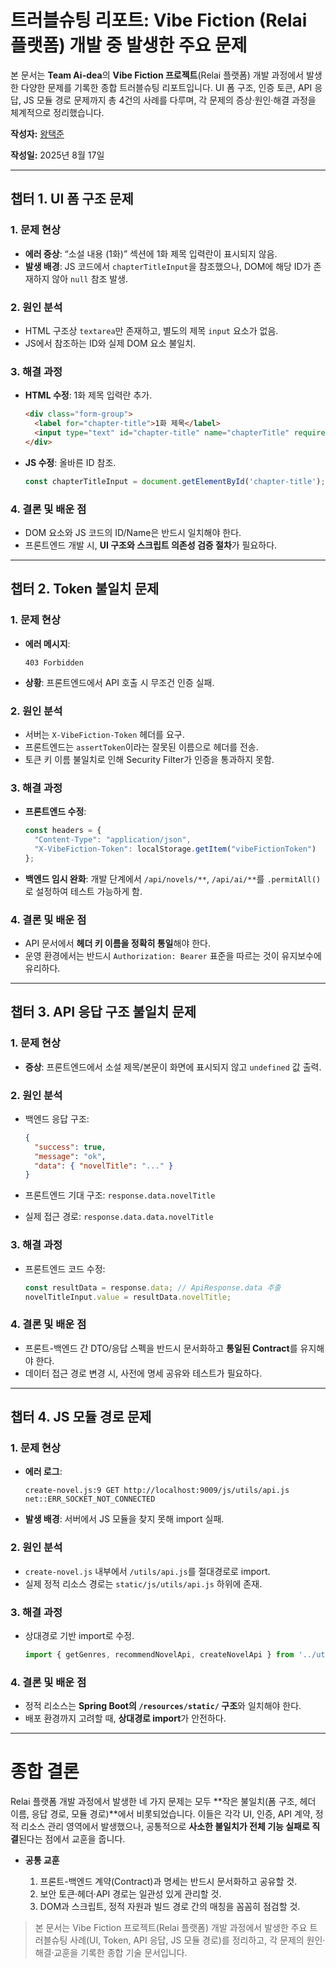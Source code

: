 # 트러블슈팅 리포트: Vibe Fiction (Relai 플랫폼) 개발 중 발생한 주요 문제

본 문서는 **Team Ai-dea**의 **Vibe Fiction 프로젝트**(Relai 플랫폼) 개발 과정에서 발생한 다양한 문제를 기록한 종합 트러블슈팅 리포트입니다.
UI 폼 구조, 인증 토큰, API 응답, JS 모듈 경로 문제까지 총 4건의 사례를 다루며, 각 문제의 증상·원인·해결 과정을 체계적으로 정리했습니다.

**작성자:** [왕택준](https://github.com/TJK98)

**작성일:** 2025년 8월 17일

---

## 챕터 1. UI 폼 구조 문제

### 1. 문제 현상

* **에러 증상**: “소설 내용 (1화)” 섹션에 1화 제목 입력란이 표시되지 않음.
* **발생 배경**: JS 코드에서 `chapterTitleInput`을 참조했으나, DOM에 해당 ID가 존재하지 않아 `null` 참조 발생.

### 2. 원인 분석

* HTML 구조상 `textarea`만 존재하고, 별도의 제목 `input` 요소가 없음.
* JS에서 참조하는 ID와 실제 DOM 요소 불일치.

### 3. 해결 과정

* **HTML 수정**: 1화 제목 입력란 추가.

  ```html
  <div class="form-group">
    <label for="chapter-title">1화 제목</label>
    <input type="text" id="chapter-title" name="chapterTitle" required>
  </div>
  ```
* **JS 수정**: 올바른 ID 참조.

  ```js
  const chapterTitleInput = document.getElementById('chapter-title');
  ```

### 4. 결론 및 배운 점

* DOM 요소와 JS 코드의 ID/Name은 반드시 일치해야 한다.
* 프론트엔드 개발 시, **UI 구조와 스크립트 의존성 검증 절차**가 필요하다.

---

## 챕터 2. Token 불일치 문제

### 1. 문제 현상

* **에러 메시지**:

  ```
  403 Forbidden
  ```
* **상황**: 프론트엔드에서 API 호출 시 무조건 인증 실패.

### 2. 원인 분석

* 서버는 `X-VibeFiction-Token` 헤더를 요구.
* 프론트엔드는 `assertToken`이라는 잘못된 이름으로 헤더를 전송.
* 토큰 키 이름 불일치로 인해 Security Filter가 인증을 통과하지 못함.

### 3. 해결 과정

* **프론트엔드 수정**:

  ```js
  const headers = {
    "Content-Type": "application/json",
    "X-VibeFiction-Token": localStorage.getItem("vibeFictionToken")
  };
  ```
* **백엔드 임시 완화**: 개발 단계에서 `/api/novels/**`, `/api/ai/**`를 `.permitAll()`로 설정하여 테스트 가능하게 함.

### 4. 결론 및 배운 점

* API 문서에서 **헤더 키 이름을 정확히 통일**해야 한다.
* 운영 환경에서는 반드시 `Authorization: Bearer` 표준을 따르는 것이 유지보수에 유리하다.

---

## 챕터 3. API 응답 구조 불일치 문제

### 1. 문제 현상

* **증상**: 프론트엔드에서 소설 제목/본문이 화면에 표시되지 않고 `undefined` 값 출력.

### 2. 원인 분석

* 백엔드 응답 구조:

  ```json
  {
    "success": true,
    "message": "ok",
    "data": { "novelTitle": "..." }
  }
  ```
* 프론트엔드 기대 구조: `response.data.novelTitle`
* 실제 접근 경로: `response.data.data.novelTitle`

### 3. 해결 과정

* 프론트엔드 코드 수정:

  ```js
  const resultData = response.data; // ApiResponse.data 추출
  novelTitleInput.value = resultData.novelTitle;
  ```

### 4. 결론 및 배운 점

* 프론트-백엔드 간 DTO/응답 스펙을 반드시 문서화하고 **통일된 Contract**를 유지해야 한다.
* 데이터 접근 경로 변경 시, 사전에 명세 공유와 테스트가 필요하다.

---

## 챕터 4. JS 모듈 경로 문제

### 1. 문제 현상

* **에러 로그**:

  ```
  create-novel.js:9 GET http://localhost:9009/js/utils/api.js net::ERR_SOCKET_NOT_CONNECTED
  ```
* **발생 배경**: 서버에서 JS 모듈을 찾지 못해 import 실패.

### 2. 원인 분석

* `create-novel.js` 내부에서 `/utils/api.js`를 절대경로로 import.
* 실제 정적 리소스 경로는 `static/js/utils/api.js` 하위에 존재.

### 3. 해결 과정

* 상대경로 기반 import로 수정.

  ```js
  import { getGenres, recommendNovelApi, createNovelApi } from '../utils/api.js';
  ```

### 4. 결론 및 배운 점

* 정적 리소스는 **Spring Boot의 `/resources/static/` 구조**와 일치해야 한다.
* 배포 환경까지 고려할 때, **상대경로 import**가 안전하다.

---

# 종합 결론

Relai 플랫폼 개발 과정에서 발생한 네 가지 문제는 모두 \*\*작은 불일치(폼 구조, 헤더 이름, 응답 경로, 모듈 경로)\*\*에서 비롯되었습니다.
이들은 각각 UI, 인증, API 계약, 정적 리소스 관리 영역에서 발생했으나, 공통적으로 **사소한 불일치가 전체 기능 실패로 직결**된다는 점에서 교훈을 줍니다.

* **공통 교훈**

  1. 프론트-백엔드 계약(Contract)과 명세는 반드시 문서화하고 공유할 것.
  2. 보안 토큰·헤더·API 경로는 일관성 있게 관리할 것.
  3. DOM과 스크립트, 정적 자원과 빌드 경로 간의 매칭을 꼼꼼히 점검할 것.

> 본 문서는 Vibe Fiction 프로젝트(Relai 플랫폼) 개발 과정에서 발생한 주요 트러블슈팅 사례(UI, Token, API 응답, JS 모듈 경로)를 정리하고, 각 문제의 원인·해결·교훈을 기록한 종합 기술 문서입니다.
